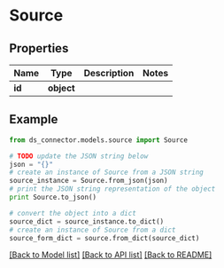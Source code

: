 # Source


## Properties

Name | Type | Description | Notes
------------ | ------------- | ------------- | -------------
**id** | **object** |  | 

## Example

```python
from ds_connector.models.source import Source

# TODO update the JSON string below
json = "{}"
# create an instance of Source from a JSON string
source_instance = Source.from_json(json)
# print the JSON string representation of the object
print Source.to_json()

# convert the object into a dict
source_dict = source_instance.to_dict()
# create an instance of Source from a dict
source_form_dict = source.from_dict(source_dict)
```
[[Back to Model list]](../README.md#documentation-for-models) [[Back to API list]](../README.md#documentation-for-api-endpoints) [[Back to README]](../README.md)


